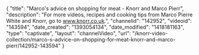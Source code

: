 {
    "title": "Marco's advice on shopping for meat  - Knorr and Marco Pierr",
    "description": "For more videos, recipes and cooking tips from Marco Pierre White and Knorr, go to www.knorr.co.uk.",
    "channelid": "142952",
    "videoid": "143594",
    "date_created": "1393054134",
    "date_modified": "1418181163",
    "type": "captivate",
    "layout": "channelVideo",
    "url": "\/knorr-video-collection\/marco-s-advice-on-shopping-for-meat-knorr-and-marco-pierr\/142952-143594"
}